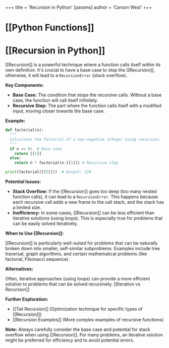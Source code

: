 +++
 title = 'Recursion in Python'
[params]
	author = 'Carson West'
+++
# [[Python Functions]]
# [[Recursion in Python]] 
[[Recursion]] is a powerful technique where a function calls itself within its own definition.  It's crucial to have a base case to stop the [[Recursion]], otherwise, it will lead to a `RecursionError` (stack overflow).

**Key Components:**

* **Base Case:** The condition that stops the recursive calls.  Without a base case, the function will call itself infinitely.
* **Recursive Step:** The part where the function calls itself with a modified input, moving closer towards the base case.


**Example:**

```python
def factorial(n):
  """
  Calculates the factorial of a non-negative integer using recursion.
  """
  if n == 0:  # Base case
    return [[1]]
  else:
    return n * factorial(n-[[1]]) # Recursive step

print(factorial([[5]]))  # Output: 120
```

**Potential Issues:**

* **Stack Overflow:**  If the [[Recursion]] goes too deep (too many nested function calls), it can lead to a `RecursionError`. This happens because each recursive call adds a new frame to the call stack, and the stack has a limited size.
* **Inefficiency:** In some cases, [[Recursion]] can be less efficient than iterative solutions (using loops).  This is especially true for problems that can be easily solved iteratively.

**When to Use [[Recursion]]:**

[[Recursion]] is particularly well-suited for problems that can be naturally broken down into smaller, self-similar subproblems. Examples include tree traversal, graph algorithms, and certain mathematical problems (like factorial, Fibonacci sequence).

**Alternatives:**

Often, iterative approaches (using loops) can provide a more efficient solution to problems that can be solved recursively.  [[Iteration vs Recursion]]


**Further Exploration:**

* [[Tail Recursion]] (Optimization technique for specific types of [[Recursion]])
* [[Recursion Examples]] (More complex examples of recursive functions)

**Note:**  Always carefully consider the base case and potential for stack overflow when using [[Recursion]].  For many problems, an iterative solution might be preferred for efficiency and to avoid potential errors.
